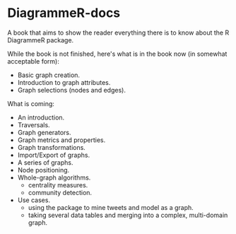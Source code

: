 # DiagrammeR-docs

A book that aims to show the reader everything there is to know about the R DiagrammeR package.

While the book is not finished, here's what is in the book now (in somewhat acceptable form):

- Basic graph creation.
- Introduction to graph attributes.
- Graph selections (nodes and edges).

What is coming:

- An introduction.
- Traversals.
- Graph generators.
- Graph metrics and properties.
- Graph transformations.
- Import/Export of graphs.
- A series of graphs.
- Node positioning.
- Whole-graph algorithms.
  - centrality measures.
  - community detection.
- Use cases.
  - using the package to mine tweets and model as a graph.
  - taking several data tables and merging into a complex, multi-domain graph.
